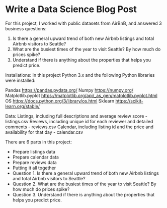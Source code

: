 # Write a Data Science Blog Post

For this project, I worked with public datasets from AirBnB, and answered 3 business questions:

1. Is there a general upward trend of both new Airbnb listings and total Airbnb visitors to Seattle?
2. What are the busiest times of the year to visit Seattle? By how much do prices spike?
3. Understand if there is anything about the properties that helps you predict price.

Installations: In this project Python 3.x and the following Python libraries were installed:

Pandas https://pandas.pydata.org/
Numpy https://numpy.org/
Matplotlib.pyplot https://matplotlib.org/api/_as_gen/matplotlib.pyplot.html
OS https://docs.python.org/3/library/os.html
Sklearn https://scikit-learn.org/stable/

Data:
Listings, including full descriptions and average review score - listings.csv
Reviews, including unique id for each reviewer and detailed comments - reviews.csv
Calendar, including listing id and the price and availability for that day - calendar.csv

There are 6 parts in this project:
- Prepare listings data
- Prepare calendar data
- Prepare reviews data
- Putting it all together
- Question 1. Is there a general upward trend of both new Airbnb listings and total Airbnb visitors to Seattle?
- Question 2. What are the busiest times of the year to visit Seattle? By how much do prices spike?
- Question 3. Understand if there is anything about the properties that helps you predict price.
